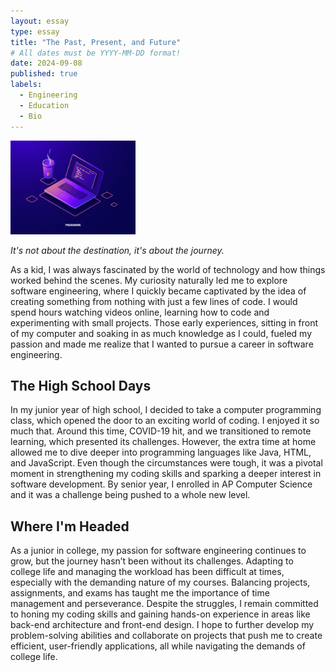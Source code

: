 ```yaml
---
layout: essay
type: essay
title: "The Past, Present, and Future"
# All dates must be YYYY-MM-DD format!
date: 2024-09-08
published: true
labels:
  - Engineering
  - Education
  - Bio
---
```


<img width="200px" class="rounded float-start pe-4" src="../img/programming.jpg">

*It's not about the destination, it's about the journey.*

As a kid, I was always fascinated by the world of technology and how things worked behind the scenes. My curiosity naturally led me to explore software engineering, where I quickly became captivated by the idea of creating something from nothing with just a few lines of code. I would spend hours watching videos online, learning how to code and experimenting with small projects. Those early experiences, sitting in front of my computer and soaking in as much knowledge as I could, fueled my passion and made me realize that I wanted to pursue a career in software engineering.

## The High School Days

In my junior year of high school, I decided to take a computer programming class, which opened the door to an exciting world of coding. I enjoyed it so much that. Around this time, COVID-19 hit, and we transitioned to remote learning, which presented its challenges. However, the extra time at home allowed me to dive deeper into programming languages like Java, HTML, and JavaScript. Even though the circumstances were tough, it was a pivotal moment in strengthening my coding skills and sparking a deeper interest in software development. By senior year, I enrolled in AP Computer Science and it was a challenge being pushed to a whole new level. 

## Where I'm Headed

As a junior in college, my passion for software engineering continues to grow, but the journey hasn’t been without its challenges. Adapting to college life and managing the workload has been difficult at times, especially with the demanding nature of my courses. Balancing projects, assignments, and exams has taught me the importance of time management and perseverance. Despite the struggles, I remain committed to honing my coding skills and gaining hands-on experience in areas like back-end architecture and front-end design. I hope to further develop my problem-solving abilities and collaborate on projects that push me to create efficient, user-friendly applications, all while navigating the demands of college life.
